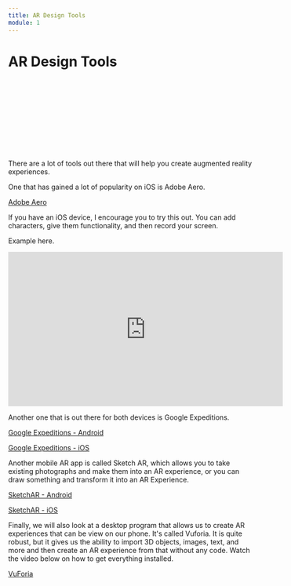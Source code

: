 ```yaml
---
title: AR Design Tools
module: 1
---
```



# AR Design Tools


<div class="embed-responsive embed-responsive-16by9"><iframe class="embed-responsive-item" src="" frameborder="0" allowfullscreen></iframe></div>

There are a lot of tools out there that will help you create augmented reality experiences.

One that has gained a lot of popularity on iOS is Adobe Aero.

[Adobe Aero](https://apps.apple.com/app/adobe-aero/id1401748913?ls=1&~tags=ios&~tags=adotcom&_branch_match_id=756997448203900990&utm_source=Adobe-web&utm_campaign=Try-2019-11-All&utm_medium=web-app)

If you have an iOS device, I encourage you to try this out. You can add characters, give them functionality, and then record your screen.

Example here.

<iframe width="560" height="315" src="https://www.youtube.com/embed/RjEYH6YIf0g" frameborder="0" allow="accelerometer; autoplay; encrypted-media; gyroscope; picture-in-picture" allowfullscreen></iframe>

Another one that is out there for both devices is Google Expeditions.

[Google Expeditions - Android](https://play.google.com/store/apps/details?id=com.google.vr.expeditions)

[Google Expeditions - iOS](https://itunes.apple.com/us/app/expeditions/id1131711060)

Another mobile AR app is called Sketch AR, which allows you to take existing photographs and make them into an AR experience, or you can draw something and transform it into an AR Experience.

[SketchAR - Android](https://play.google.com/store/apps/details?id=ktech.sketchar)

[SketchAR - iOS](https://itunes.apple.com/us/app/sketchar-drawing-using-augmented-reality/id1221482822?l=ru&ls=1&mt=8)

Finally, we will also look at a desktop program that allows us to create AR experiences that can be view on our phone. It's called Vuforia.  It is quite robust, but it gives us the ability to import 3D objects, images, text, and more and then create an AR experience from that without any code.  Watch the video below on how to get everything installed.

[VuForia](https://vuforia.com/)